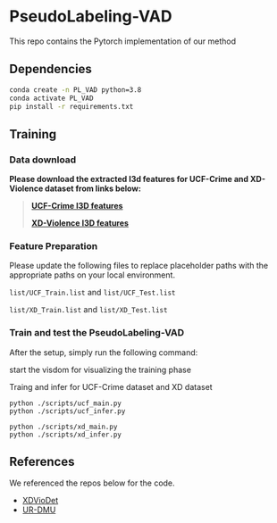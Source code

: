 # PseudoLabeling-VAD
This repo contains the Pytorch implementation of our method

## Dependencies

```bash
conda create -n PL_VAD python=3.8
conda activate PL_VAD
pip install -r requirements.txt
```


## Training




### Data download 
**Please download the extracted I3d features for UCF-Crime and XD-Violence dataset from links below:**
> [**UCF-Crime I3D features**](https://github.com/Roc-Ng/DeepMIL)
> 
> [**XD-Violence I3D features**](https://roc-ng.github.io/XD-Violence/)
> 


### Feature Preparation
Please update the following files to replace placeholder paths with the appropriate paths on your local environment.

`list/UCF_Train.list` and `list/UCF_Test.list`

`list/XD_Train.list` and `list/XD_Test.list`


### Train and test the PseudoLabeling-VAD
After the setup, simply run the following command: 

start the visdom for visualizing the training phase


Traing and infer for  UCF-Crime dataset and XD dataset

```
python ./scripts/ucf_main.py
python ./scripts/ucf_infer.py

python ./scripts/xd_main.py
python ./scripts/xd_infer.py
```

## References
We referenced the repos below for the code.

* [XDVioDet](https://github.com/Roc-Ng/XDVioDet)
* [UR-DMU](https://github.com/henrryzh1/UR-DMU)
